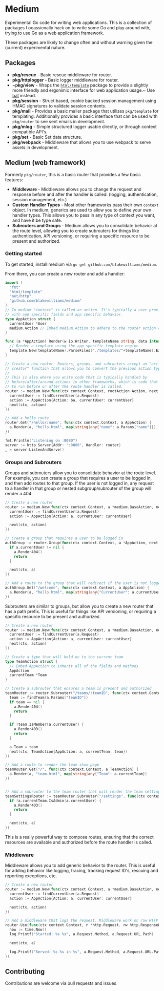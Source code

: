 # Medium

Experimental Go code for writing web applications. This is a collection of
packages I ocassionally hack on to write some Go and play around with, trying to
use Go as a web application framework.

These packages are likely to change often and without warning given the (current) experimental nature.

## Packages

- **pkg/rescue** - Basic rescue middleware for router.
- **pkg/httplogger** - Basic logger middleware for router.
- ~**pkg/view** - Wraps the [`html/template`](https://golang.org/pkg/html/template/) package to provide a slightly more friendly and ergonimic interface for web application usage.~ Use [bat](https://github.com/blakewilliams/bat) instead.
- **pkg/session** - Struct based, cookie backed session management using HMAC signatures to validate session contents.
- **pkg/mail** - Provides a basic mailer package that utilizes `pkg/template` for templating. Additionally provides a basic interface that can be used with `pkg/router` to see sent emails in development.
- **pkg/mlog** - Simple structured logger usable directly, or through context compatible API's.
- **pkg/set** - Basic Set data structure.
- **pkg/webpack** - Middleware that allows you to use webpack to serve assets in development.

## Medium (web framework)

Formerly `pkg/router`, this is a basic router that provides a few basic features:

- **Middleware** - Middleware allows you to change the request and response
  before and after the handler is called. (logging, authentication, session
  management, etc.)
- **Custom Handler Types** - Most other frameworks pass their
  own `context` object. In medium, generics are used to allow you to define your
  own handler types. This allows you to pass in any type of context you want, and
  have it be type safe.
- **Subrouters and Groups** - Medium allows you to
  consolidate behavior at the route level, allowing you to create subrouters for
  things like authentication, API versioning, or requiring a specific resource
  to be present and authorized.

### Getting started

To get started, install medium via `go get github.com/blakewilliams/medium`.

From there, you can create a new router and add a handler:

```go
import (
  "fmt"
  "html/template"
  "net/http"
  "github.com/blakewilliams/medium"
)
// In medium "context" is called an action. It's typically a user provided type
// with app specific fields and app specific behavior.
type AppAction struct {
  currentUser *User
  medium.Action // Embed medium.Action to adhere to the router action constraint and get some default behavior
}

func (a *AppAction) Render(w io.Writer, templateName string, data interface{}) error {
  // Render a template using the app specific template engine
  template.New(templateName).ParseFiles("./templates/"+templateName).Execute(w, data)
}

// Create a new router. Routers, groups, and subrouters accept an "action
// creator" function that allows you to convert the previous action type into your custom action type.
//
// This is also where you write code that is typically handled by
// before/after/around actions in other frameworks, which is code that is meant
// to run before or after the route handler is called.
router := medium.New(func(ctx context.Context, rootAction Action, next func(context.Context, *AppAction)) {
  currentUser := findCurrentUser(a.Request)
  action := AppAction{Action: ba, currentUser: currentUser}
  next(ctx, action)
})

// Add a hello route
router.Get("/hello/:name", func(ctx context.Context, a AppAction) {
  a.Render(a, "hello.html", map[string]any{"name": a.Params["name"]})
})

fmt.Println("Listening on :8080")
server := http.Server{Addr: ":8080", Handler: router}
_ = server.ListenAndServe()
```

### Groups and Subrouters

Groups and subrouters allow you to consolidate behavior at the route level. For
example, you can create a group that requires a user to be logged in, and then
add routes to that group. If the user is not logged in, any request to a handler
in that group or nested subgroup/subrouter of the group will render a 404.

```go
// Create a new router
router := medium.New(func(ctx context.Context, a *medium.BaseAction, next func(context.Context, *AppAction)) {
  currentUser := findCurrentUser(a.Request)
  action := AppAction{Action: a, currentUser: currentUser}

  next(ctx, action)
})

// Create a group that requires a user to be logged in
authGroup := router.Group(func(ctx context.Context, a *AppAction, next func(context.Context, *AppAction)) {
  if a.currentUser != nil {
    a.Render404()
    return
  }

  next(ctx, a)
})

// Add a route to the group that will redirect if the user is not logged in
authGroup.Get("/welcome", func(ctx context.Context, a AppAction) {
  a.Render(a, "hello.html", map[string]any{"CurrentUser": a.currentUser})
})
```

Subrouters are similar to groups, but allow you to create a new router that
has a path prefix. This is useful for things like API versioning, or
requiring a specific resource to be present and authorized.

```go
// Create a new router
router := medium.New(func(ctx context.Context, a *medium.BaseAction, next(context.Context, *AppAction)) {
  currentUser := findCurrentUser(a.Request)
  action := AppAction{Action: a, currentUser: currentUser}
  next(ctx, action)
})

// Create a type that will hold on to the current team
type TeamAction struct {
  // Embed AppAction to inherit all of the fields and methods
  AppAction
  currentTeam *Team
}

// Create a subrouter that ensures a team is present and authorized
teamRouter := router.Subrouter("/teams/:teamID", func(ctx context.Context, a AppAction, next func(context.Context, TeamAction)) {
  team := findTeam(a.Params["teamID"])
  if team == nil {
    a.Render404()
    return
  }

  if !team.IsMember(a.currentUser) {
    a.Render403()
    return
  }

  a.Team = team
  next(ctx, TeamAction{AppAction: a, currentTeam: team})
})

// Add a route to render the team show page
teamRouter.Get("/", func(ctx context.Context, a TeamAction) {
  a.Render(a, "team.html", map[string]any{"Team": a.currentTeam})
})


// Add a subrouter to the team router that will render the team settings page
teamSettingsRouter := teamRouter.Subrouter("/settings", func(ctx context.Context, a TeamAction, next func(context.Context, TeamAction)) {
  if !a.currentTeam.IsAdmin(a.currentUser) {
    a.Render403()
    return
  }

  next(ctx, a)
})
```

This is a really powerful way to compose routes, ensuring that the correct
resources are available and authorized before the route handler is called.

### Middleware

Middleware allows you to add generic behavior to the router. This is useful for
adding behavior like logging, tracing, tracking request ID's, rescuing and
reporting exceptions, etc.

```go
// Create a new router
router := medium.New(func(ctx context.Context, a *medium.BaseAction, next func(context.Context, *AppAction)) {
  currentUser := findCurrentUser(a.Request)
  action := AppAction{Action: a, currentUser: currentUser}

  next(ctx, action)
})

// Add a middleware that logs the request. Middleware work on raw HTTP types, not medium types.
router.Use(func(ctx context.Context, r *http.Request, rw http.ResponseWriter, next medium.NextMiddleware) {
  now := time.Now()
  log.Printf("Started: %s %s", a.Request.Method, a.Request.URL.Path)

  next(ctx, a)

  log.Printf("Served: %s %s in %s", a.Request.Method, a.Request.URL.Path, time.Since(now))
})
```

## Contributing

Contributions are welcome via pull requests and issues.
